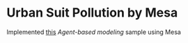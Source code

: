 # Urban Suit Pollution by Mesa

Implemented [this](https://ccl.northwestern.edu/netlogo/models/UrbanSuite-Pollution) _Agent-based modeling_ sample using Mesa
